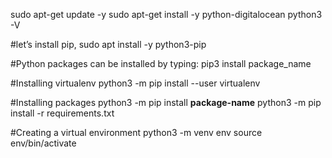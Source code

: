 sudo apt-get update -y
sudo apt-get install -y python-digitalocean
python3 -V

#let’s install pip,
sudo apt install -y python3-pip

#Python packages can be installed by typing:
pip3 install package_name

#Installing virtualenv
python3 -m pip install --user virtualenv

#Installing packages
python3 -m pip install **package-name**
python3 -m pip install -r requirements.txt

#Creating a virtual environment
python3 -m venv env
source env/bin/activate
